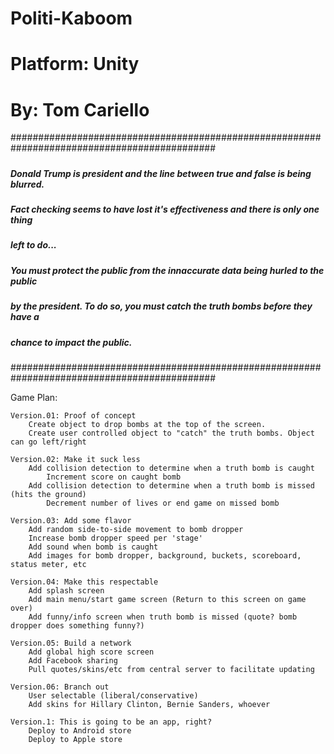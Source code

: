 # Politi-Kaboom
# Platform: Unity
# By: Tom Cariello

#############################################################################################
#####																					#####
##### Donald Trump is president and the line between true and false is being blurred. 	#####
##### Fact checking seems to have lost it's effectiveness and there is only one thing 	#####
##### left to do...																		#####
#####																					#####
##### You must protect the public from the innaccurate data being hurled to the public 	#####
##### by the president. To do so, you must catch the truth bombs before they have a 	#####
##### chance to impact the public.														#####
#####																					#####
#############################################################################################


Game Plan:

	Version.01: Proof of concept
		Create object to drop bombs at the top of the screen.
		Create user controlled object to "catch" the truth bombs. Object can go left/right

	Version.02: Make it suck less
		Add collision detection to determine when a truth bomb is caught
			Increment score on caught bomb
		Add collision detection to determine when a truth bomb is missed (hits the ground)
			Decrement number of lives or end game on missed bomb

	Version.03: Add some flavor
		Add random side-to-side movement to bomb dropper
		Increase bomb dropper speed per 'stage'
		Add sound when bomb is caught
		Add images for bomb dropper, background, buckets, scoreboard, status meter, etc

	Version.04: Make this respectable
		Add splash screen
		Add main menu/start game screen (Return to this screen on game over)
		Add funny/info screen when truth bomb is missed (quote? bomb dropper does something funny?)

	Version.05: Build a network
		Add global high score screen
		Add Facebook sharing
		Pull quotes/skins/etc from central server to facilitate updating
	
	Version.06: Branch out
		User selectable (liberal/conservative)
		Add skins for Hillary Clinton, Bernie Sanders, whoever

	Version.1: This is going to be an app, right?
		Deploy to Android store
		Deploy to Apple store

